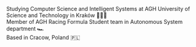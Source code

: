 Studying Computer Science and Intelligent Systems at AGH University of Science and Technology in Kraków 👨🏻‍💻  
Member of AGH Racing Formula Student team in Autonomous System department 🏎️  
Based in Cracow, Poland 🇵🇱
